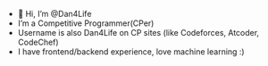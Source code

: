 - 👋 Hi, I’m @Dan4Life
- I’m a Competitive Programmer(CPer)
- Username is also Dan4Life on CP sites (like Codeforces, Atcoder, CodeChef)
- I have frontend/backend experience, love machine learning :)
<!---
Dan4Life/Dan4Life is a ✨ special ✨ repository because its `README.md` (this file) appears on your GitHub profile.
You can click the Preview link to take a look at your changes.
--->

